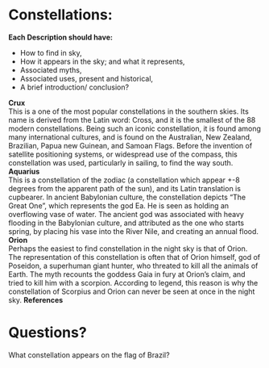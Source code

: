 # Constellations:  
**Each Description should have:**  
* How to find in sky,
* How it appears in the sky; and what it represents,
* Associated myths,
* Associated uses, present and historical,
* A brief introduction/ conclusion?

**Crux**  
This is a one of the most popular constellations in the southern skies. Its name is derived from the Latin word: Cross, and it is the smallest of the 88 modern constellations. Being such an iconic constellation, it is found among many international cultures, and is found on the Australian, New Zealand, Brazilian, Papua new Guinean, and Samoan Flags. Before the invention of satellite positioning systems, or widespread use of the compass, this constellation was used, particularly in sailing, to find the way south.
**Aquarius**  
This is a constellation of the zodiac (a constellation which appear +-8 degrees from the apparent path of the sun), and its Latin translation is cupbearer. In ancient Babylonian culture, the constellation depicts “The Great One”, which represents the god Ea. He is seen as holding an overflowing vase of water. The ancient god was associated with heavy flooding in the Babylonian culture, and attributed as the one who starts spring, by placing his vase into the River Nile, and creating an annual flood.
**Orion**  
Perhaps the easiest to find constellation in the night sky is that of Orion. The representation of this constellation is often that of Orion himself, god of Poseidon, a superhuman giant hunter, who threated to kill all the animals of Earth. The myth recounts the goddess Gaia in fury at Orion’s claim, and tried to kill him with a scorpion. According to legend, this reason is why the constellation of Scorpius and Orion can never be seen at once in the night sky.
**References**  


# Questions?
What constellation appears on the flag of Brazil?


